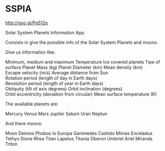 SSPIA
=====

http://goo.gl/Pq512e

Solar System Planets Information App.

Consists in give the possible info of the Solar System Planets and moons.



Give us information like:

Minimum, medium and maximum Temperature 
Ice covered planets 
Tipe of surface
Planet Mass (kg)
Planet Diameter (km)
Mean density (km)
Escape velocity (m/s)
Average distance from Sun 
Rotation period (length of day in Earth days)
Revolution period (length of year in Earth days)
Obliquity (tilt of axis degrees)
Orbit inclination (degrees)
Orbit eccentricity (deviation from circular)
Mean surface temperature (K)



The available planets are:

Mercury
Venus
Mars
Jupiter
Saturn
Uran
Neptun


And there moons:

Moon
Deimos
Phobos
Io
Europa
Ganimedes
Caslisto
Mimas
Enceladus
Tethys
Dione
Rhea
Titan
Lapetus
Titania
Oberon
Umbriel
Ariel
Miranda
Triton
